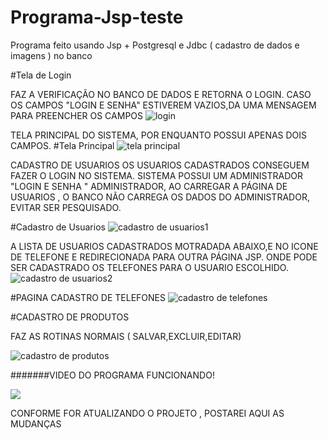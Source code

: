 # Programa-Jsp-teste
Programa feito usando Jsp + Postgresql e Jdbc ( cadastro de dados e imagens ) no banco


#Tela de Login

FAZ A VERIFICAÇÃO NO BANCO DE DADOS E RETORNA O LOGIN.
CASO OS CAMPOS "LOGIN  E SENHA" ESTIVEREM VAZIOS,DA UMA MENSAGEM PARA PREENCHER OS CAMPOS
![login](https://user-images.githubusercontent.com/59000781/72095054-7dac2a00-32f6-11ea-92b2-182786bfbbb6.png)

TELA PRINCIPAL DO SISTEMA, POR ENQUANTO POSSUI APENAS DOIS CAMPOS.
#Tela Principal
![tela principal](https://user-images.githubusercontent.com/59000781/72095314-0034e980-32f7-11ea-880d-1d0d38095bf6.png)

CADASTRO DE USUARIOS
OS USUARIOS CADASTRADOS CONSEGUEM FAZER O LOGIN NO SISTEMA.
SISTEMA POSSUI UM ADMINISTRADOR "LOGIN E SENHA " ADMINISTRADOR, AO CARREGAR A PÁGINA DE USUARIOS , O BANCO NÃO CARREGA OS DADOS DO ADMINISTRADOR, EVITAR SER PESQUISADO.


#Cadastro de Usuarios
![cadastro de usuarios1](https://user-images.githubusercontent.com/59000781/72095387-2195d580-32f7-11ea-895a-ee0f5ea8081f.png)

A LISTA DE USUARIOS CADASTRADOS MOTRADADA ABAIXO,E NO ICONE DE TELEFONE E REDIRECIONADA PARA OUTRA PÁGINA JSP.
ONDE PODE SER CADASTRADO OS TELEFONES PARA O USUARIO ESCOLHIDO.
![cadastro de usuarios2](https://user-images.githubusercontent.com/59000781/72095494-56099180-32f7-11ea-9a84-1fc40bcc2606.png)

#PAGINA CADASTRO DE TELEFONES
![cadastro de telefones](https://user-images.githubusercontent.com/59000781/72096135-59514d00-32f8-11ea-8aa4-20eef0b42cb7.png)

#CADASTRO DE PRODUTOS

FAZ AS ROTINAS NORMAIS ( SALVAR,EXCLUIR,EDITAR)

![cadastro de produtos](https://user-images.githubusercontent.com/59000781/72096225-8c93dc00-32f8-11ea-8ed6-6dfd60af03b9.png)

#######VIDEO DO PROGRAMA FUNCIONANDO!

[![](http://img.youtube.com/vi/7GTIwbJt1M8/0.jpg)](http://www.youtube.com/watch?v=7GTIwbJt1M8 "")

CONFORME FOR ATUALIZANDO O PROJETO , POSTAREI AQUI AS MUDANÇAS

